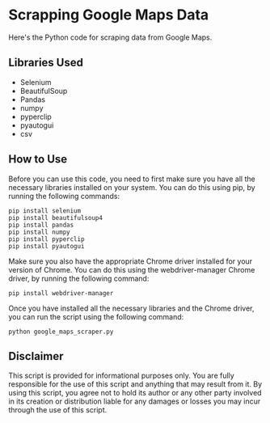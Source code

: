 <!DOCTYPE html>
<html>
<head>
	<meta charset="utf-8">
</head>
<body>
	<h1>Scrapping Google Maps Data</h1>
	<p>Here's the Python code for scraping data from Google Maps.</p>
	<h2>Libraries Used</h2>
	<ul>
		<li>Selenium</li>
		<li>BeautifulSoup</li>
		<li>Pandas</li>
		<li>numpy</li>
		<li>pyperclip</li>
		<li>pyautogui</li>
		<li>csv</li>
	</ul>
	<h2>How to Use</h2>
	<p>Before you can use this code, you need to first make sure you have all the necessary libraries installed on your system. You can do this using pip, by running the following commands:</p>
	<pre><code>pip install selenium
pip install beautifulsoup4
pip install pandas
pip install numpy
pip install pyperclip
pip install pyautogui
</code></pre>
	<p>Make sure you also have the appropriate Chrome driver installed for your version of Chrome. You can do this using the webdriver-manager Chrome driver, by running the following command:</p>
	<pre><code>pip install webdriver-manager
</code></pre>
	<p>Once you have installed all the necessary libraries and the Chrome driver, you can run the script using the following command:</p>
	<pre><code>python google_maps_scraper.py</code></pre>
	<h2>Disclaimer</h2>
	<p>This script is provided for informational purposes only. You are fully responsible for the use of this script and anything that may result from it. By using this script, you agree not to hold its author or any other party involved in its creation or distribution liable for any damages or losses you may incur through the use of this script.</p>
</body>
</html>
